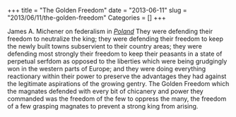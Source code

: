 +++
title = "The Golden Freedom"
date = "2013-06-11"
slug = "2013/06/11/the-golden-freedom"
Categories = []
+++

James A. Michener on federalism in [*Poland*](http://books.google.com/books?id=J_G0GVN8VpMC&lpg=PA132&dq=The%20Golden%20Freedom%2C%20which%20the%20magnates%20defended%20with%20every%20bit%20of%20chicanery%20and%20power%20they%20commanded%2C%20was%20the%20freedom%20of%20the%20few%20to%20oppress%20the%20many&pg=PA132#v=onepage&q=The%20Golden%20Freedom%2C%20which%20the%20magnates%20defended%20with%20every%20bit%20of%20chicanery%20and%20power%20they%20commanded%2C%20was%20the%20freedom%20of%20the%20few%20to%20oppress%20the%20many&f=false)
They were defending their freedom to neutralize the king; they were defending their freedom to keep the newly built towns subservient to their country areas; they were defending most strongly their freedom to keep their peasants in a state of perpetual serfdom as opposed to the liberties which were being grudgingly won in the western parts of Europe; and they  were doing everything reactionary within their power to preserve the advantages they had against the legitimate aspirations of the growing gentry. The Golden Freedom which the magnates defended with every bit of chicanery and power they commanded was the freedom of the few to oppress the many, the freedom of a few grasping  magnates to prevent a strong king from arising.
